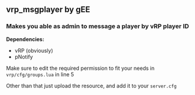 
## vrp_msgplayer by gEE
### Makes you able as admin to message a player by vRP player ID


**Dependencies:**
- vRP (obviously)
- pNotify

Make sure to edit the required permission to fit your needs in `vrp/cfg/groups.lua` in line 5

Other than that just upload the resource, and add it to your `server.cfg`
